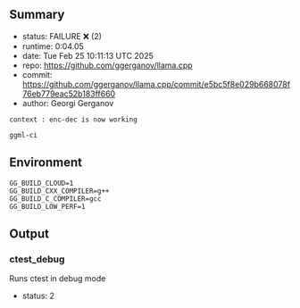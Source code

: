 ## Summary

- status:  FAILURE ❌ (2)
- runtime: 0:04.05
- date:    Tue Feb 25 10:11:13 UTC 2025
- repo:    https://github.com/ggerganov/llama.cpp
- commit:  https://github.com/ggerganov/llama.cpp/commit/e5bc5f8e029b668078f76eb779eac52b183ff660
- author:  Georgi Gerganov
```
context : enc-dec is now working

ggml-ci
```

## Environment

```
GG_BUILD_CLOUD=1
GG_BUILD_CXX_COMPILER=g++
GG_BUILD_C_COMPILER=gcc
GG_BUILD_LOW_PERF=1
```

## Output

### ctest_debug

Runs ctest in debug mode
- status: 2
```

```

